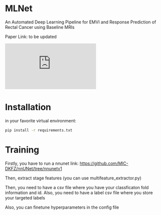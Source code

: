# MLNet
An Automated Deep Learning Pipeline for EMVI and Response Prediction of Rectal Cancer using Baseline MRIs

Paper Link: to be updated


![Graph Abstract:](https://github.com/Liiiii2101/MLNet/blob/main/graph_abstract.pdf)


# Installation

in your favorite virtual environment:

```bash
pip install -r requirements.txt
```

# Training

Firstly, you have to run a nnunet link: https://github.com/MIC-DKFZ/nnUNet/tree/nnunetv1

Then, extract stage features (you can use multifeature_extractor.py)

Then, you need to have a csv file where you have your classficaton fold information and id. Also, you need to have a label csv file where you store your targeted labels

Also, you can finetune hyperparameters in the config file



 
